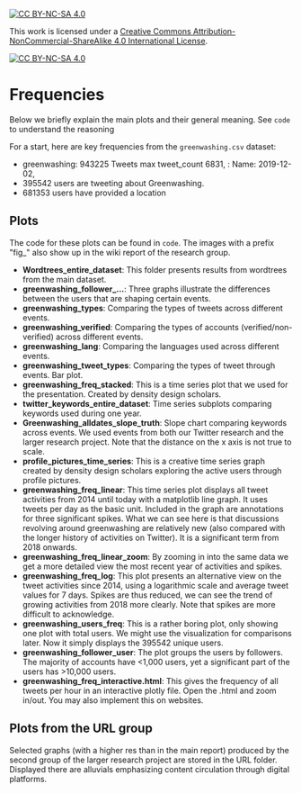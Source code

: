 [![CC BY-NC-SA 4.0][cc-by-nc-sa-shield]][cc-by-nc-sa]

This work is licensed under a
[Creative Commons Attribution-NonCommercial-ShareAlike 4.0 International License][cc-by-nc-sa].

[![CC BY-NC-SA 4.0][cc-by-nc-sa-image]][cc-by-nc-sa]

[cc-by-nc-sa]: http://creativecommons.org/licenses/by-nc-sa/4.0/
[cc-by-nc-sa-image]: https://licensebuttons.net/l/by-nc-sa/4.0/88x31.png
[cc-by-nc-sa-shield]: https://img.shields.io/badge/License-CC%20BY--NC--SA%204.0-lightgrey.svg

# Frequencies

Below we briefly explain the main plots and their general meaning. See ```code``` to understand the reasoning

For a start, here are key frequencies from the ```greenwashing.csv``` dataset:

- greenwashing: 943225 Tweets
  max tweet_count    6831, : Name: 2019-12-02,
- 395542 users are tweeting about Greenwashing.
- 681353 users have provided a location

## Plots
The code for these plots can be found in ```code```. The images with a prefix "fig_" also show up in the wiki report of the research group.

- **Wordtrees_entire_dataset**: This folder presents results from wordtrees from the main dataset.
- **greenwashing_follower_...**: Three graphs illustrate the differences between the users that are shaping certain events.
- **greenwashing_types**: Comparing the types of tweets across different events.
- **greenwashing_verified**: Comparing the types of accounts (verified/non-verified) across different events.
- **greenwashing_lang**: Comparing the languages used across different events.
- **greenwashing_tweet_types**: Comparing the types of tweet through events. Bar plot.
- **greenwashing_freq_stacked**: This is a time series plot that we used for the presentation. Created by density design scholars.
- **twitter_keywords_entire_dataset**: Time series subplots comparing keywords used during one year.
- **Greenwashing_alldates_slope_truth**: Slope chart comparing keywords across events. We used events from both our Twitter research and the larger research project. Note that the distance on the x axis is not true to scale.
- **profile_pictures_time_series**: This is a creative time series graph created by density design scholars exploring the active users through profile pictures.
- **greenwashing_freq_linear**: This time series plot displays all tweet activities from 2014 until today with a matplotlib line graph. It uses tweets per day as the basic unit. Included in the graph are annotations for three significant spikes. What we can see here is that discussions revolving around greenwashing are relatively new (also compared with the longer history of activities on Twitter). It is a significant term from 2018 onwards.
- **greenwashing_freq_linear_zoom**: By zooming in into the same data we get a more detailed view the most recent year of activities and spikes.
- **greenwashing_freq_log**: This plot presents an alternative view on the tweet activities since 2014, using a logarithmic scale and average tweet values for 7 days. Spikes are thus reduced, we can see the trend of growing activities from 2018 more clearly. Note that spikes are more difficult to acknowledge.
- **greenwashing_users_freq**: This is a rather boring plot, only showing one plot with total users. We might use the visualization for comparisons later. Now it simply displays the 395542 unique users.
- **greenwashing_follower_user**: The plot groups the users by followers. The majority of accounts have <1,000 users, yet a significant part of the users has >10,000 users. 
- **greenwashing_freq_interactive.html**: This gives the frequency of all tweets per hour in an interactive plotly file. Open the .html and zoom in/out. You may also implement this on websites.

## Plots from the URL group

Selected graphs (with a higher res than in the main report) produced by the second group of the larger research project are stored in the URL folder. Displayed there are alluvials emphasizing content circulation through digital platforms. 

